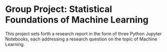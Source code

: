 # Group Project: Statistical Foundations of Machine Learning
This project sets forth a research report in the form of three Python Jupyter Notebooks, each addressing a research question on the topic of Machine Learning. 